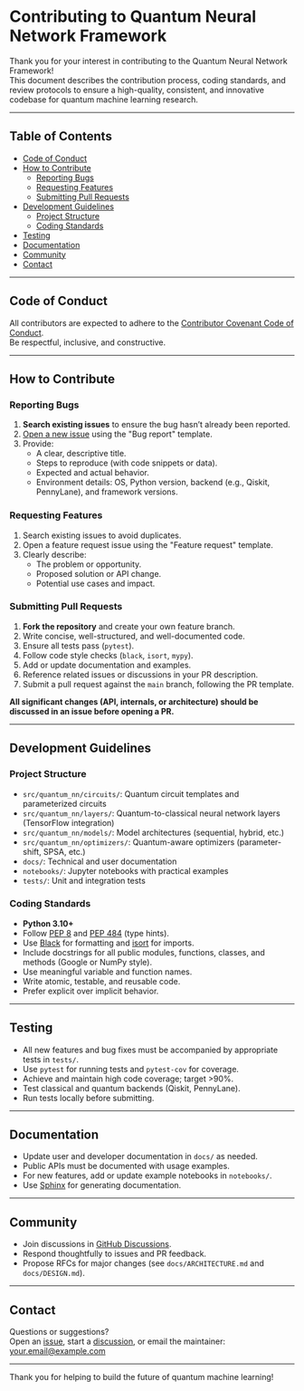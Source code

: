 # Contributing to Quantum Neural Network Framework

Thank you for your interest in contributing to the Quantum Neural Network Framework!  
This document describes the contribution process, coding standards, and review protocols to ensure a high-quality, consistent, and innovative codebase for quantum machine learning research.

---

## Table of Contents

- [Code of Conduct](#code-of-conduct)
- [How to Contribute](#how-to-contribute)
  - [Reporting Bugs](#reporting-bugs)
  - [Requesting Features](#requesting-features)
  - [Submitting Pull Requests](#submitting-pull-requests)
- [Development Guidelines](#development-guidelines)
  - [Project Structure](#project-structure)
  - [Coding Standards](#coding-standards)
- [Testing](#testing)
- [Documentation](#documentation)
- [Community](#community)
- [Contact](#contact)

---

## Code of Conduct

All contributors are expected to adhere to the [Contributor Covenant Code of Conduct](https://www.contributor-covenant.org/version/2/1/code_of_conduct/).  
Be respectful, inclusive, and constructive.

---

## How to Contribute

### Reporting Bugs

1. **Search existing issues** to ensure the bug hasn’t already been reported.
2. [Open a new issue](https://github.com/coop-columb/quantum-neural-network/issues/new) using the "Bug report" template.
3. Provide:
   - A clear, descriptive title.
   - Steps to reproduce (with code snippets or data).
   - Expected and actual behavior.
   - Environment details: OS, Python version, backend (e.g., Qiskit, PennyLane), and framework versions.

### Requesting Features

1. Search existing issues to avoid duplicates.
2. Open a feature request issue using the "Feature request" template.
3. Clearly describe:
   - The problem or opportunity.
   - Proposed solution or API change.
   - Potential use cases and impact.

### Submitting Pull Requests

1. **Fork the repository** and create your own feature branch.
2. Write concise, well-structured, and well-documented code.
3. Ensure all tests pass (`pytest`).
4. Follow code style checks (`black`, `isort`, `mypy`).
5. Add or update documentation and examples.
6. Reference related issues or discussions in your PR description.
7. Submit a pull request against the `main` branch, following the PR template.

**All significant changes (API, internals, or architecture) should be discussed in an issue before opening a PR.**

---

## Development Guidelines

### Project Structure

- `src/quantum_nn/circuits/`: Quantum circuit templates and parameterized circuits
- `src/quantum_nn/layers/`: Quantum-to-classical neural network layers (TensorFlow integration)
- `src/quantum_nn/models/`: Model architectures (sequential, hybrid, etc.)
- `src/quantum_nn/optimizers/`: Quantum-aware optimizers (parameter-shift, SPSA, etc.)
- `docs/`: Technical and user documentation
- `notebooks/`: Jupyter notebooks with practical examples
- `tests/`: Unit and integration tests

### Coding Standards

- **Python 3.10+**  
- Follow [PEP 8](https://pep8.org/) and [PEP 484](https://peps.python.org/pep-0484/) (type hints).
- Use [Black](https://black.readthedocs.io/en/stable/) for formatting and [isort](https://pycqa.github.io/isort/) for imports.
- Include docstrings for all public modules, functions, classes, and methods (Google or NumPy style).
- Use meaningful variable and function names.
- Write atomic, testable, and reusable code.
- Prefer explicit over implicit behavior.

---

## Testing

- All new features and bug fixes must be accompanied by appropriate tests in `tests/`.
- Use `pytest` for running tests and `pytest-cov` for coverage.
- Achieve and maintain high code coverage; target >90%.
- Test classical and quantum backends (Qiskit, PennyLane).
- Run tests locally before submitting.

---

## Documentation

- Update user and developer documentation in `docs/` as needed.
- Public APIs must be documented with usage examples.
- For new features, add or update example notebooks in `notebooks/`.
- Use [Sphinx](https://www.sphinx-doc.org/) for generating documentation.

---

## Community

- Join discussions in [GitHub Discussions](https://github.com/coop-columb/quantum-neural-network/discussions).
- Respond thoughtfully to issues and PR feedback.
- Propose RFCs for major changes (see `docs/ARCHITECTURE.md` and `docs/DESIGN.md`).

---

## Contact

Questions or suggestions?  
Open an [issue](https://github.com/coop-columb/quantum-neural-network/issues), start a [discussion](https://github.com/coop-columb/quantum-neural-network/discussions), or email the maintainer: your.email@example.com

---

Thank you for helping to build the future of quantum machine learning!
